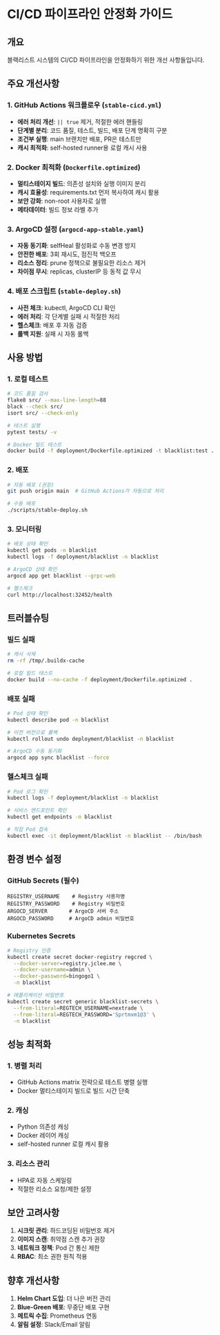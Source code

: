 # CI/CD 파이프라인 안정화 가이드

## 개요
블랙리스트 시스템의 CI/CD 파이프라인을 안정화하기 위한 개선 사항들입니다.

## 주요 개선사항

### 1. GitHub Actions 워크플로우 (`stable-cicd.yml`)
- **에러 처리 개선**: `|| true` 제거, 적절한 에러 핸들링
- **단계별 분리**: 코드 품질, 테스트, 빌드, 배포 단계 명확히 구분
- **조건부 실행**: main 브랜치만 배포, PR은 테스트만
- **캐시 최적화**: self-hosted runner용 로컬 캐시 사용

### 2. Docker 최적화 (`Dockerfile.optimized`)
- **멀티스테이지 빌드**: 의존성 설치와 실행 이미지 분리
- **캐시 효율성**: requirements.txt 먼저 복사하여 캐시 활용
- **보안 강화**: non-root 사용자로 실행
- **메타데이터**: 빌드 정보 라벨 추가

### 3. ArgoCD 설정 (`argocd-app-stable.yaml`)
- **자동 동기화**: selfHeal 활성화로 수동 변경 방지
- **안전한 배포**: 3회 재시도, 점진적 백오프
- **리소스 정리**: prune 정책으로 불필요한 리소스 제거
- **차이점 무시**: replicas, clusterIP 등 동적 값 무시

### 4. 배포 스크립트 (`stable-deploy.sh`)
- **사전 체크**: kubectl, ArgoCD CLI 확인
- **에러 처리**: 각 단계별 실패 시 적절한 처리
- **헬스체크**: 배포 후 자동 검증
- **롤백 지원**: 실패 시 자동 롤백

## 사용 방법

### 1. 로컬 테스트
```bash
# 코드 품질 검사
flake8 src/ --max-line-length=88
black --check src/
isort src/ --check-only

# 테스트 실행
pytest tests/ -v

# Docker 빌드 테스트
docker build -f deployment/Dockerfile.optimized -t blacklist:test .
```

### 2. 배포
```bash
# 자동 배포 (권장)
git push origin main  # GitHub Actions가 자동으로 처리

# 수동 배포
./scripts/stable-deploy.sh
```

### 3. 모니터링
```bash
# 배포 상태 확인
kubectl get pods -n blacklist
kubectl logs -f deployment/blacklist -n blacklist

# ArgoCD 상태 확인
argocd app get blacklist --grpc-web

# 헬스체크
curl http://localhost:32452/health
```

## 트러블슈팅

### 빌드 실패
```bash
# 캐시 삭제
rm -rf /tmp/.buildx-cache

# 로컬 빌드 테스트
docker build --no-cache -f deployment/Dockerfile.optimized .
```

### 배포 실패
```bash
# Pod 상태 확인
kubectl describe pod -n blacklist

# 이전 버전으로 롤백
kubectl rollout undo deployment/blacklist -n blacklist

# ArgoCD 수동 동기화
argocd app sync blacklist --force
```

### 헬스체크 실패
```bash
# Pod 로그 확인
kubectl logs -f deployment/blacklist -n blacklist

# 서비스 엔드포인트 확인
kubectl get endpoints -n blacklist

# 직접 Pod 접속
kubectl exec -it deployment/blacklist -n blacklist -- /bin/bash
```

## 환경 변수 설정

### GitHub Secrets (필수)
```
REGISTRY_USERNAME    # Registry 사용자명
REGISTRY_PASSWORD    # Registry 비밀번호
ARGOCD_SERVER       # ArgoCD 서버 주소
ARGOCD_PASSWORD     # ArgoCD admin 비밀번호
```

### Kubernetes Secrets
```bash
# Registry 인증
kubectl create secret docker-registry regcred \
  --docker-server=registry.jclee.me \
  --docker-username=admin \
  --docker-password=bingogo1 \
  -n blacklist

# 애플리케이션 비밀번호
kubectl create secret generic blacklist-secrets \
  --from-literal=REGTECH_USERNAME=nextrade \
  --from-literal=REGTECH_PASSWORD='Sprtmxm1@3' \
  -n blacklist
```

## 성능 최적화

### 1. 병렬 처리
- GitHub Actions matrix 전략으로 테스트 병렬 실행
- Docker 멀티스테이지 빌드로 빌드 시간 단축

### 2. 캐싱
- Python 의존성 캐싱
- Docker 레이어 캐싱
- self-hosted runner 로컬 캐시 활용

### 3. 리소스 관리
- HPA로 자동 스케일링
- 적절한 리소스 요청/제한 설정

## 보안 고려사항

1. **시크릿 관리**: 하드코딩된 비밀번호 제거
2. **이미지 스캔**: 취약점 스캔 추가 권장
3. **네트워크 정책**: Pod 간 통신 제한
4. **RBAC**: 최소 권한 원칙 적용

## 향후 개선사항

1. **Helm Chart 도입**: 더 나은 버전 관리
2. **Blue-Green 배포**: 무중단 배포 구현
3. **메트릭 수집**: Prometheus 연동
4. **알림 설정**: Slack/Email 알림